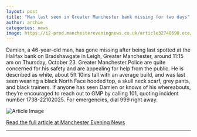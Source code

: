 ```yaml
---
layout: post
title: "Man last seen in Greater Manchester bank missing for two days"
author: archie
categories: news
image: https://i2-prod.manchestereveningnews.co.uk/article32748690.ece/ALTERNATES/s1200/0_Damien.jpg
---
```

Damien, a 46-year-old man, has gone missing after being last spotted at the Halifax bank on Bradshawgate in Leigh, Greater Manchester, around 11:15 am on Thursday, October 23. Greater Manchester Police are quite concerned for his safety and are appealing for help from the public. He is described as white, about 5ft 10ins tall with an average build, and was last seen wearing a black North Face hooded top, a skull neck scarf, grey pants, and black trainers. If anyone has seen Damien or knows of his whereabouts, they’re encouraged to reach out to GMP by calling 101, quoting incident number 1738-22102025. For emergencies, dial 999 right away. 

![Article Image](https://i2-prod.manchestereveningnews.co.uk/article32748690.ece/ALTERNATES/s1200/0_Damien.jpg)

[Read the full article at Manchester Evening News](https://www.manchestereveningnews.co.uk/news/greater-manchester-news/man-last-seen-greater-manchester-32748637)

---
